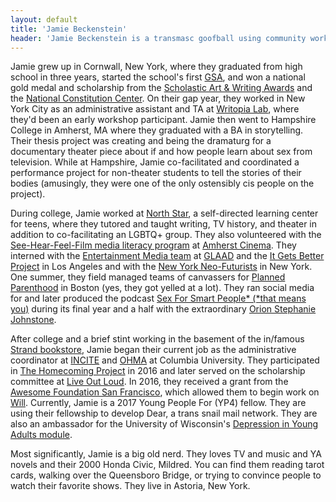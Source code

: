 ```yaml
---
layout: default
title: 'Jamie Beckenstein'
header: 'Jamie Beckenstein is a transmasc goofball using community work to engage anger, fear, and shame.'
---
```



Jamie grew up in Cornwall, New York, where they graduated from high school in three years, started the school's first [GSA](https://www.glsen.org/participate/student-action/gsa), and won a national gold medal and scholarship from the [Scholastic Art & Writing Awards](http://www.artandwriting.org) and the [National Constitution Center](https://constitutioncenter.org). On their gap year, they worked in New York City as an administrative assistant and TA at [Writopia Lab](http://www.writopialab.org), where they'd been an early workshop participant. Jamie then went to Hampshire College in Amherst, MA where they graduated with a BA in storytelling. Their thesis project was creating and being the dramaturg for a documentary theater piece about if and how people learn about sex from television. While at Hampshire, Jamie co-facilitated and coordinated a performance project for non-theater students to tell the stories of their bodies (amusingly, they were one of the only ostensibly cis people on the project).

During college, Jamie worked at [North Star](http://www.northstarteens.org/#learningisnatural), a self-directed learning center for teens, where they tutored and taught writing, TV history, and theater in addition to co-facilitating an LGBTQ+ group. They also volunteered with the [See-Hear-Feel-Film media literacy program](http://amherstcinema.org/education/about-see-hear-feel-film) at [Amherst Cinema](http://amherstcinema.org). They interned with the [Entertainment Media team](http://www.glaad.org/entertainment) at [GLAAD](http://www.glaad.org) and the [It Gets Better Project](http://www.itgetsbetter.org) in Los Angeles and with the [New York Neo-Futurists](http://www.nyneofuturists.org) in New York. One summer, they field managed teams of canvassers for [Planned Parenthood](https://www.plannedparenthood.org) in Boston (yes, they got yelled at a lot). They ran social media for and later produced the podcast [Sex For Smart People* (*that means you)](http://sexforsmartpeople.com) during its final year and a half with the extraordinary [Orion Stephanie Johnstone](http://orionjohnstone.com). 

After college and a brief stint working in the basement of the in/famous [Strand bookstore](http://www.strandbooks.com), Jamie began their current job as the administrative coordinator at [INCITE](http://www.incite.columbia.edu) and [OHMA](http://oralhistory.columbia.edu/) at Columbia University. They participated in [The Homecoming Project](http://oralhistory.columbia.edu) in 2016 and later served on the scholarship committee at [Live Out Loud](https://www.liveoutloud.info). In 2016, they received a grant from the [Awesome Foundation San Francisco](http://www.awesomefoundation.org/en/chapters/sf), which allowed them to begin work on [Will](https://transembassy.com/will/). Currently, Jamie is a 2017 Young People For (YP4) fellow. They are using their fellowship to develop Dear, a trans snail mail network. They are also an ambassador for the University of Wisconsin's [Depression in Young Adults module](http://healthexperiencesusa.org/depression).

Most significantly, Jamie is a big old nerd. They loves TV and music and YA novels and their 2000 Honda Civic, Mildred. You can find them reading tarot cards, walking over the Queensboro Bridge, or trying to convince people to watch their favorite shows. They live in Astoria, New York.
